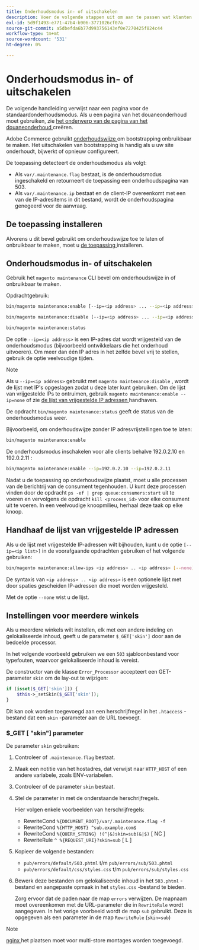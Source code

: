 ```yaml
---
title: Onderhoudsmodus in- of uitschakelen
description: Voer de volgende stappen uit om aan te passen wat klanten zien wanneer uw Adobe Commerce-implementatie niet beschikbaar is voor onderhoud.
exl-id: 5d9f1493-e771-47b4-b906-3771026cf07a
source-git-commit: a5dbefda6b77d993756143ef0e7270425f824c44
workflow-type: tm+mt
source-wordcount: '531'
ht-degree: 0%

---
```


# Onderhoudsmodus in- of uitschakelen

De volgende handleiding verwijst naar een pagina voor de standaardonderhoudsmodus. Als u een pagina van het douaneonderhoud moet gebruiken, zie [ het onderwerp van de pagina van het douaneonderhoud ](../../upgrade/troubleshooting/maintenance-mode-options.md) creëren.

Adobe Commerce gebruikt [ onderhoudswijze ](../../configuration/bootstrap/application-modes.md#maintenance-mode) om bootstrapping onbruikbaar te maken. Het uitschakelen van bootstrapping is handig als u uw site onderhoudt, bijwerkt of opnieuw configureert.

De toepassing detecteert de onderhoudsmodus als volgt:

* Als `var/.maintenance.flag` bestaat, is de onderhoudsmodus ingeschakeld en retourneert de toepassing een onderhoudspagina van 503.
* Als `var/.maintenance.ip` bestaat en de client-IP overeenkomt met een van de IP-adresitems in dit bestand, wordt de onderhoudspagina genegeerd voor de aanvraag.

## De toepassing installeren

Alvorens u dit bevel gebruikt om onderhoudswijze toe te laten of onbruikbaar te maken, moet u [ de toepassing ](../advanced.md) installeren.

## Onderhoudsmodus in- of uitschakelen

Gebruik het `magento maintenance` CLI bevel om onderhoudswijze in of onbruikbaar te maken.

Opdrachtgebruik:

```bash
bin/magento maintenance:enable [--ip=<ip address> ... --ip=<ip address>] | [ip=none]
```

```bash
bin/magento maintenance:disable [--ip=<ip address> ... --ip=<ip address>] | [ip=none]
```

```bash
bin/magento maintenance:status
```

De optie `--ip=<ip address>` is een IP-adres dat wordt vrijgesteld van de onderhoudsmodus (bijvoorbeeld ontwikkelaars die het onderhoud uitvoeren). Om meer dan één IP adres in het zelfde bevel vrij te stellen, gebruik de optie veelvoudige tijden.

>[!NOTE]
>
>Als u `--ip=<ip address>` gebruikt met `magento maintenance:disable` , wordt de lijst met IP&#39;s opgeslagen zodat u deze later kunt gebruiken. Om de lijst van vrijgestelde IPs te ontruimen, gebruik `magento maintenance:enable --ip=none` of zie [ de lijst van vrijgestelde IP adressen ](#maintain-the-list-of-exempt-ip-addresses) handhaven.

De opdracht `bin/magento maintenance:status` geeft de status van de onderhoudsmodus weer.

Bijvoorbeeld, om onderhoudswijze zonder IP adresvrijstellingen toe te laten:

```bash
bin/magento maintenance:enable
```

De onderhoudsmodus inschakelen voor alle clients behalve 192.0.2.10 en 192.0.2.11 :

```bash
bin/magento maintenance:enable --ip=192.0.2.10 --ip=192.0.2.11
```

Nadat u de toepassing op onderhoudswijze plaatst, moet u alle processen van de berichtrij van de consument tegenhouden.
U kunt deze processen vinden door de opdracht `ps -ef | grep queue:consumers:start` uit te voeren en vervolgens de opdracht `kill <process_id>` voor elke consument uit te voeren. In een veelvoudige knoopmilieu, herhaal deze taak op elke knoop.

## Handhaaf de lijst van vrijgestelde IP adressen

Als u de lijst met vrijgestelde IP-adressen wilt bijhouden, kunt u de optie `[--ip=<ip list>]` in de voorafgaande opdrachten gebruiken of het volgende gebruiken:

```bash
bin/magento maintenance:allow-ips <ip address> .. <ip address> [--none]
```

De syntaxis van `<ip address> .. <ip address>` is een optionele lijst met door spaties gescheiden IP-adressen die moet worden vrijgesteld.

Met de optie `--none` wist u de lijst.

## Instellingen voor meerdere winkels

<!-- To set up multiple stores, each with a different layout and localized content, create a skin for each and put it into `pub/errors/{name}` where `{name}` is the store code. To distinguish between stores and websites with the same instance, use `pub/errors/{type}-{name}` where `{type}` is either `store` or `website` and matches the `MAGE_RUN_TYPE` in your server configuration. Another option is to pass the `$_GET['skin']` parameter to the intended processor. This method requires a specific configuration on your server. -->
<!-- Replace the line below with the commented text after https://github.com/magento/magento2/pull/35095 is merged. -->

Als u meerdere winkels wilt instellen, elk met een andere indeling en gelokaliseerde inhoud, geeft u de parameter `$_GET['skin']` door aan de bedoelde processor.

In het volgende voorbeeld gebruiken we een `503` sjabloonbestand voor typefouten, waarvoor gelokaliseerde inhoud is vereist.

De constructor van de klasse `Error_Processor` accepteert een GET-parameter `skin` om de lay-out te wijzigen:

```php
if (isset($_GET['skin'])) {
    $this->_setSkin($_GET['skin']);
}
```

Dit kan ook worden toegevoegd aan een herschrijfregel in het `.htaccess` -bestand dat een `skin` -parameter aan de URL toevoegt.

### $_GET [ &quot;skin&quot;] parameter

De parameter `skin` gebruiken:

1. Controleer of `.maintenance.flag` bestaat.
1. Maak een notitie van het hostadres, dat verwijst naar `HTTP_HOST` of een andere variabele, zoals ENV-variabelen.
1. Controleer of de parameter `skin` bestaat.
1. Stel de parameter in met de onderstaande herschrijfregels.

   Hier volgen enkele voorbeelden van herschrijfregels:

   * RewriteCond `%{DOCUMENT_ROOT}/var/.maintenance.flag -f`
   * RewriteCond `%{HTTP_HOST} ^sub.example.com$`
   * RewriteCond `%{QUERY_STRING} !(^|&)skin=sub(&|$)` [ NC ]
   * RewriteRule `^ %{REQUEST_URI}?skin=sub` [ L ]

1. Kopieer de volgende bestanden:

   * `pub/errors/default/503.phtml` t/m `pub/errors/sub/503.phtml`
   * `pub/errors/default/css/styles.css` t/m `pub/errors/sub/styles.css`

1. Bewerk deze bestanden om gelokaliseerde inhoud in het `503.phtml` -bestand en aangepaste opmaak in het `styles.css` -bestand te bieden.

   Zorg ervoor dat de paden naar de map `errors` verwijzen. De mapnaam moet overeenkomen met de URL-parameter die in `RewriteRule` wordt aangegeven. In het vorige voorbeeld wordt de map `sub` gebruikt. Deze is opgegeven als een parameter in de map `RewriteRule` (`skin=sub`)

>[!NOTE]
>
>[ nginx ](../../configuration/multi-sites/ms-nginx.md) het plaatsen moet voor multi-store montages worden toegevoegd.
